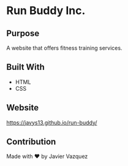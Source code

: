 # Run Buddy Inc.

## Purpose
A website that offers fitness training services.

## Built With
* HTML
* CSS

## Website
https://javys13.github.io/run-buddy/

## Contribution
Made with ❤️ by Javier Vazquez
